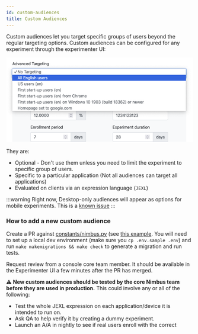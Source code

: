 ```yaml
---
id: custom-audiences
title: Custom Audiences
---
```


Custom audiences let you target specific groups of users beyond the regular targeting options. Custom audiences can be configured for any experiment through the experimenter UI:

![custom audience screenshot](/img/audiences/custom-audiences.png)

They are:

- Optional - Don't use them unless you need to limit the experiment to specific group of users.
- Specific to a particular application (Not all audiences can target all applications)
- Evaluated on clients via an expression language (`JEXL`)

:::warning
Right now, Desktop-only audiences will appear as options for mobile experiments. This is a [known issue](https://jira.mozilla.com/browse/EXP-1242)
:::

### How to add a new custom audience

Create a PR against [constants/nimbus.py](https://github.com/mozilla/experimenter/blob/main/app/experimenter/experiments/constants/nimbus.py) (see [this example](https://github.com/mozilla/experimenter/blob/main/app/experimenter/experiments/constants/nimbus.py). You will need to set up a local dev environment (make sure you `cp .env.sample .env`) and run `make makemigrations && make check` to generate a migration and run tests.

Request review from a console core team member. It should be available in the Experimenter UI a few minutes after the PR has merged.

⚠️ **New custom audiences should be tested by the core Nimbus team before they are used in production.**
This could involve any or all of the following:

- Test the whole JEXL expression on each application/device it is intended to run on.
- Ask QA to help verify it by creating a dummy experiment.
- Launch an A/A in nightly to see if real users enroll with the correct
